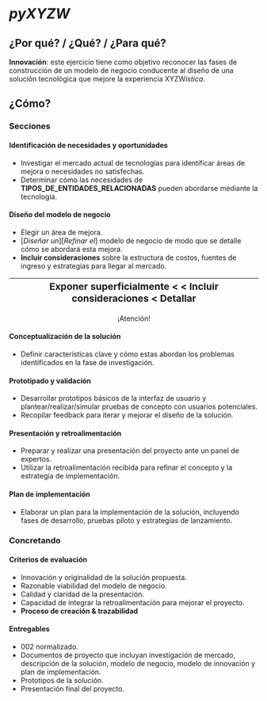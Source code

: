 # *pyXYZW*

## ¿Por qué? / ¿Qué? / ¿Para qué?

**Innovación**: este ejercicio tiene como objetivo reconocer las fases de construcción de un modelo de negocio conducente al diseño de una solución tecnológica que mejore la experiencia XYZW*ística*.

## ¿Cómo?

### Secciones

#### Identificación de necesidades y oportunidades

- Investigar el mercado actual de tecnologías para identificar áreas de mejora o necesidades no satisfechas.
- Determinar cómo las necesidades de **TIPOS_DE_ENTIDADES_RELACIONADAS** pueden abordarse mediante la tecnología.

#### Diseño del modelo de negocio

- Elegir un área de mejora.
- [*Diseñar un*][*Refinar el*] modelo de negocio de modo que se detalle cómo se abordará esta mejora.
- **Incluir consideraciones** sobre la estructura de costos, fuentes de ingreso y estrategias para llegar al mercado.

<div align=center>

|<big>Exponer superficialmente < < Incluir consideraciones < Detallar</big>|
|:-:|
¡Atención!

</div>

#### Conceptualización de la solución

- Definir características clave y cómo estas abordan los problemas identificados en la fase de investigación.


#### Prototipado y validación

- Desarrollar prototipos básicos de la interfaz de usuario y plantear/realizar/simular pruebas de concepto con usuarios potenciales.
- Recopilar feedback para iterar y mejorar el diseño de la solución.

#### Presentación y retroalimentación

- Preparar y realizar una presentación del proyecto ante un panel de expertos.
- Utilizar la retroalimentación recibida para refinar el concepto y la estrategia de implementación.

#### Plan de implementación

- Elaborar un plan para la implementación de la solución, incluyendo fases de desarrollo, pruebas piloto y estrategias de lanzamiento.

### Concretando

#### Criterios de evaluación

- Innovación y originalidad de la solución propuesta.
- Razonable viabilidad del modelo de negocio.
- Calidad y claridad de la presentación.
- Capacidad de integrar la retroalimentación para mejorar el proyecto.
- **Proceso de creación & trazabilidad**

#### Entregables

- 002 normalizado.
- Documentos de proyecto que incluyan investigación de mercado, descripción de la solución, modelo de negocio, modelo de innovación y plan de implementación.
- Prototipos de la solución.
- Presentación final del proyecto.
